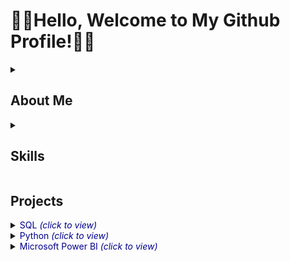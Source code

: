 # 👋🏽Hello, Welcome to My Github Profile!👋🏽

<details>
  <summary><h2>About Me</h2></summary>
  Elijah Alabi is a skilled professional with over 10 years of experience in the Media, Power and Utilities sector analysis. My passion lies in leveraging data-driven insights to solve complex business problems and drive impactful decision-making. With a strong foundation in Python programming, expertise in data visualization and storytelling, I thrive on solving challenges and delivering innovative solutions.<br><br> I aim to focus on harnessing data to drive operational efficiency, strategic growth, impactful and innovative solutions that bridge technology and business needs, establishing myself as a renowned analyst.<br><br>
</details>

<details>
  <summary><h2>Skills</h2></summary>
  <div>
  <table>
    <tr>
      <div>
      <th>Technical Skills</th>
      </div>
      <div>
      <th>Soft Skills</th>
      </div>
    </tr>
    <tr>
        <td>
          <ul>
            <li>Data Management: PostgreSQL, MySQL, SQL Server, MongoDB</li>
            <li>Programming Tools: Python, R, Scripting and Automation</li>
            <li>Data Visualization: Power BI, Tableau</li>
            <li>Big Data Tools: Hadoop, Spark</li>
            <li>Statistics & Probability</li>
            <li>Data Wrangling: Cleaning, transforming, and enriching data for analysis</li>
          </ul>
        </td>
        <td>
            <ul>
                <li>Communication and Storytelling</li>
                <li>Problem Solving and Critical Thinking</li>
                <li>Presentation Skills</li>
                <li>Teamwork and Adaptability</li>
                <li>Understanding of Business Context</li>
            </ul>
        </td>
    </tr>
  </table>
  </div>
</details>


<h2>Projects</h2>
<details>
<summary><span style='color:darkblue'>SQL<i> (click to view)</i></span></summary>
  <ul>
    <li><a href='https://github.com/elijah-alabi-ng/Analyzing-Students-Mental-Health-Using-SQL/blob/main/README.md' target=_blank>Analysing Students Mental Health Using PostgreSQL</a></li>
<!--     <li><a></a></li> -->
  </ul>
</details>

<details>
<summary><span style='color:darkblue'>Python<i> (click to view)</i></span></summary>
  <ul>
    <li><a href='https://github.com/elijah-alabi-ng/Food_Claims_Exporatory_Data_Analysis_in_Python/blob/main/README.md' target=_blank>Food Claim Exploratory Data Analysis</a></li>
    <li><a href='https://github.com/elijah-alabi-ng/Airlines_Reviews_Analysis_Using_Python/blob/main/README.md' target=_blank>Airlines Customers Review Analysis</a></li>
    <li><a href='https://github.com/elijah-alabi-ng/Netflix_Movies_Data_Analysis/blob/main/README.md' target=_blank>Netflix Movies Data Analysis</a></li>
    <li><a href='https://github.com/elijah-alabi-ng/YouTube_Trending_Videos_Data_Analysis_Using_Python/blob/main/README.md' target=_blank>YouTube Trending Videos Analysis</a></li>
    
  </ul>
</details>

<details>
<summary><span style='color:darkblue'>Microsoft Power BI<i> (click to view)</i></span></summary>
  <ul>
    <li><a href='#' target=_blank>Details soon...</a></li>
  </ul>
</details>


